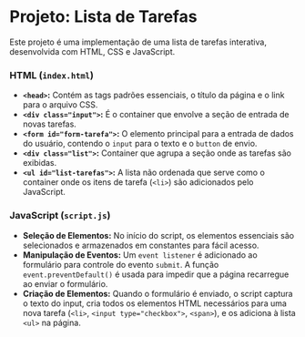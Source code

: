 # Projeto: Lista de Tarefas

Este projeto é uma implementação de uma lista de tarefas interativa, desenvolvida com HTML, CSS e JavaScript.

### **HTML (`index.html`)**

* **`<head>`:** Contém as tags padrões essenciais, o título da página e o link para o arquivo CSS.
* **`<div class="input">`:** É o container que envolve a seção de entrada de novas tarefas.
* **`<form id="form-tarefa">`:** O elemento principal para a entrada de dados do usuário, contendo o `input` para o texto e o `button` de envio.
* **`<div class="list">`:** Container que agrupa a seção onde as tarefas são exibidas.
* **`<ul id="list-tarefas">`:** A lista não ordenada que serve como o container onde os itens de tarefa (`<li>`) são adicionados pelo JavaScript.

### **JavaScript (`script.js`)**

* **Seleção de Elementos:** No início do script, os elementos essenciais são selecionados e armazenados em constantes para fácil acesso.
* **Manipulação de Eventos:** Um `event listener` é adicionado ao formulário para controle do evento `submit`. A função `event.preventDefault()` é usada para impedir que a página recarregue ao enviar o formulário.
* **Criação de Elementos:** Quando o formulário é enviado, o script captura o texto do input, cria todos os elementos HTML necessários para uma nova tarefa (`<li>`, `<input type="checkbox">`, `<span>`), e os adiciona à lista `<ul>` na página.